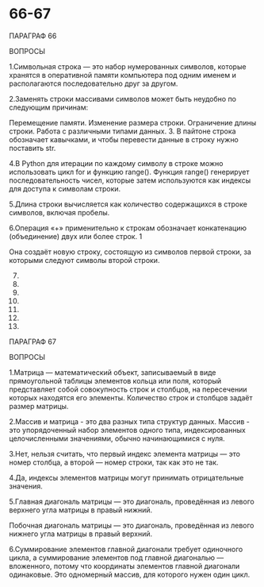 # 66-67

ПАРАГРАФ 66 

ВОПРОСЫ

1.Символьная строка — это набор нумерованных символов, которые хранятся в оперативной памяти компьютера под одним именем и располагаются последовательно друг за другом. 

2.Заменять строки массивами символов может быть неудобно по следующим причинам:

Перемещение памяти. 
Изменение размера строки.
Ограничение длины строки.
Работа с различными типами данных. 
3. В пайтоне строка обозначает кавычками, и чтобы перевести данные в строку нужно поставить str.

4.В Python для итерации по каждому символу в строке можно использовать цикл for и функцию range(). Функция range() генерирует последовательность чисел, которые затем используются как индексы для доступа к символам строки. 

5.Длина строки вычисляется как количество содержащихся в строке символов, включая пробелы.

6.Операция «+» применительно к строкам обозначает конкатенацию (объединение) двух или более строк. 1

Она создаёт новую строку, состоящую из символов первой строки, за которыми следуют символы второй строки.

7.

8.

9.

10.

11.

12.

13.



ПАРАГРАФ 67


ВОПРОСЫ

1.Матрица — математический объект, записываемый в виде прямоугольной таблицы элементов кольца или поля, который представляет собой совокупность строк и столбцов, на пересечении которых находятся его элементы. Количество строк и столбцов задаёт размер матрицы.

2.Массив и матрица - это два разных типа структур данных. Массив - это упорядоченный набор элементов одного типа, индексированных целочисленными значениями, обычно начинающимися с нуля.

3.Нет, нельзя считать, что первый индекс элемента матрицы — это номер столбца, а второй — номер строки, так как это не так.

4.Да, индексы элементов матрицы могут принимать отрицательные значения.

5.Главная диагональ матрицы — это диагональ, проведённая из левого верхнего угла матрицы в правый нижний.

Побочная диагональ матрицы — это диагональ, проведённая из левого нижнего угла матрицы в правый верхний.

6.Суммирование элементов главной диагонали требует одиночного цикла, а суммирование элементов под главной диагональю — вложенного, потому что координаты элементов главной диагонали одинаковые. Это одномерный массив, для которого нужен один цикл. 
